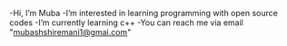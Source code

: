 -Hi, I’m Muba
-I’m interested in learning programming with open source codes
-I’m currently learning c++
-You can reach me via email "mubashshiremani1@gmai.com"

<!---
Muba15/Muba15 is a ✨ special ✨ repository because its `README.md` (this file) appears on your GitHub profile.
You can click the Preview link to take a look at your changes.
--->

